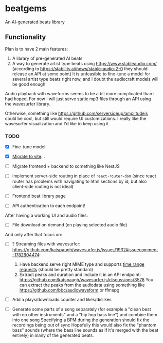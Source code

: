 # beatgems

An AI-generated beats library

## Functionality

Plan is to have 2 main features:

1. A library of pre-generated AI beats
2. A way to generate artist type beats using https://www.stableaudio.com/ (according to https://stability.ai/news/stable-audio-2-0 they should release an API at some point)
   It is unfeasible to fine-tune a model for several artist type beats right now, and I doubt the audiocraft models will be good enough

Audio playback with waveforms seems to be a bit more complicated than I had hoped. For now I will just serve static mp3 files through an API using the wavesurfer library.

Otherwise, something like https://github.com/serversideup/amplitudejs could be cool, but still would require UI customizations. I really like the wavesurfer visualization and I'd like to keep using it.

### TODO

- [x] Fine-tune model
- [x] [Migrate to vite](https://coreui.io/blog/how-to-migrate-create-react-app-to-vite/)...

- [ ] Migrate frontend + backend to something like NestJS
- [ ] implement server-side routing in place of `react-router-dom` (since react router has problems with navigating to html sections by id, but also client-side routing is not ideal)

- [ ] Frontend beat library page
- [ ] API
      authentication to each endpoint!

After having a working UI and audio files:

- [ ] File download on demand (on playing selected audio file)

And only after that focus on:

- [ ] ? Streaming files with wavesurfer: https://github.com/katspaugh/wavesurfer.js/issues/1932#issuecomment-1782804474:

  1. Have backend serve right MIME type and supports [time range requests](https://developer.mozilla.org/en-US/docs/Web/Media/Audio_and_video_delivery/buffering_seeking_time_ranges) (should be pretty standard)
  2. Extract peaks and duration and include it in an API endpoint: https://github.com/katspaugh/wavesurfer.js/discussions/3578
     You can extract the peaks from the audiodata using something like https://github.com/bbc/audiowaveform or ffmepg

- [ ] Add a plays/downloads counter and likes/dislikes

- [ ] Generate some parts of a song separately (for example a "clean beat with no other instruments" and a "hip hop bass line") and combine them into one song
      Specifying a BPM during the generation should fix the recordings being out of sync
      Hopefully this would also fix the "phantom bass" sounds (where the bass line sounds as if it's merged with the beat entirely) in many of the generated beats.
